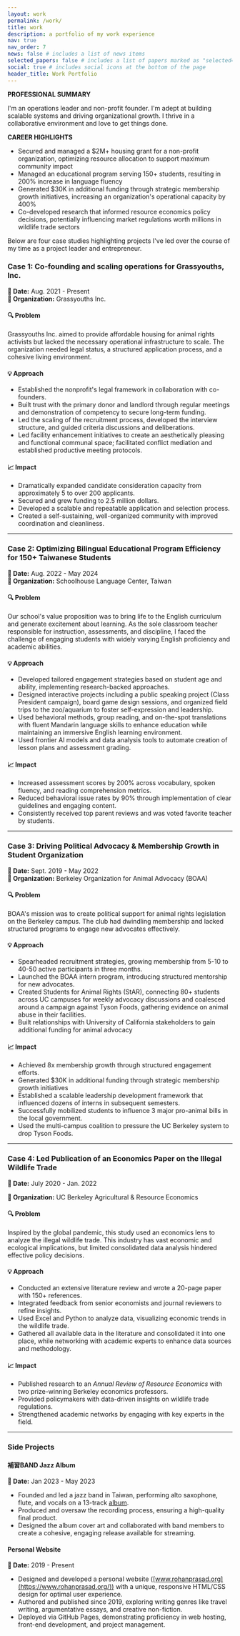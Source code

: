 ```yaml
---
layout: work
permalink: /work/
title: work
description: a portfolio of my work experience
nav: true
nav_order: 7
news: false # includes a list of news items
selected_papers: false # includes a list of papers marked as "selected={true}"
social: true # includes social icons at the bottom of the page
header_title: Work Portfolio
---
```


**PROFESSIONAL SUMMARY**

I'm an operations leader and non-profit founder. I'm adept at building scalable systems and driving organizational growth. I thrive in a collaborative environment and love to get things done.

**CAREER HIGHLIGHTS**

- Secured and managed a $2M+ housing grant for a non-profit organization, optimizing resource allocation to support maximum community impact  
- Managed an educational program serving 150+ students, resulting in 200% increase in language fluency
- Generated $30K in additional funding through strategic membership growth initiatives, increasing an organization's operational capacity by 400%  
- Co-developed research that informed resource economics policy decisions, potentially influencing market regulations worth millions in wildlife trade sectors  

Below are four case studies highlighting projects I've led over the course of my time as a project leader and entrepreneur.

### Case 1: Co-founding and scaling operations for Grassyouths, Inc.

**📅 Date:** Aug. 2021 - Present  
**🏢 Organization:** Grassyouths Inc.

#### 🔍 Problem

Grassyouths Inc. aimed to provide affordable housing for animal rights activists but lacked the necessary operational infrastructure to scale. The organization needed legal status, a structured application process, and a cohesive living environment.

#### 💡 Approach

- Established the nonprofit's legal framework in collaboration with co-founders.
- Built trust with the primary donor and landlord through regular meetings and demonstration of competency to secure long-term funding.
- Led the scaling of the recruitment process, developed the interview structure, and guided criteria discussions and deliberations.
- Led facility enhancement initiatives to create an aesthetically pleasing and functional communal space; facilitated conflict mediation and established productive meeting protocols.

#### 📈 Impact

- Dramatically expanded candidate consideration capacity from approximately 5 to over 200 applicants.
- Secured and grew funding to 2.5 million dollars.
- Developed a scalable and repeatable application and selection process.
- Created a self-sustaining, well-organized community with improved coordination and cleanliness.

---

### Case 2: Optimizing Bilingual Educational Program Efficiency for 150+ Taiwanese Students

**📅 Date:** Aug. 2022 - May 2024  
**🏢 Organization:** Schoolhouse Language Center, Taiwan

#### 🔍 Problem

Our school's value proposition was to bring life to the English curriculum and generate excitement about learning. As the sole classroom teacher responsible for instruction, assessments, and discipline, I faced the challenge of engaging students with widely varying English proficiency and academic abilities.

#### 💡 Approach

- Developed tailored engagement strategies based on student age and ability, implementing research-backed approaches.
- Designed interactive projects including a public speaking project (Class President campaign), board game design sessions, and organized field trips to the zoo/aquarium to foster self-expression and leadership.
- Used behavioral methods, group reading, and on-the-spot translations with fluent Mandarin language skills to enhance education while maintaining an immersive English learning environment.
- Used frontier AI models and data analysis tools to automate creation of lesson plans and assessment grading.

#### 📈 Impact

- Increased assessment scores by 200% across vocabulary, spoken fluency, and reading comprehension metrics.
- Reduced behavioral issue rates by 90% through implementation of clear guidelines and engaging content.
- Consistently received top parent reviews and was voted favorite teacher by students.

---

### Case 3: Driving Political Advocacy & Membership Growth in Student Organization

**📅 Date:** Sept. 2019 - May 2022  
**🏢 Organization:** Berkeley Organization for Animal Advocacy (BOAA)

#### 🔍 Problem

BOAA's mission was to create political support for animal rights legislation on the Berkeley campus. The club had dwindling membership and lacked structured programs to engage new advocates effectively. 

#### 💡 Approach

- Spearheaded recruitment strategies, growing membership from 5-10 to 40-50 active participants in three months.
- Launched the BOAA intern program, introducing structured mentorship for new advocates.
- Created Students for Animal Rights (StAR), connecting 80+ students across UC campuses for weekly advocacy discussions and coalesced around a campaign against Tyson Foods, gathering evidence on animal abuse in their facilities.
- Built relationships with University of California stakeholders to gain additional funding for animal advocacy


#### 📈 Impact

- Achieved 8x membership growth through structured engagement efforts. 
- Generated $30K in additional funding through strategic membership growth initiatives
- Established a scalable leadership development framework that influenced dozens of interns in subsequent semesters. 
- Successfully mobilized students to influence 3 major pro-animal bills in the local government.
- Used the multi-campus coalition to pressure the UC Berkeley system to drop Tyson Foods.

---

### Case 4: Led Publication of an Economics Paper on the Illegal Wildlife Trade

**📅 Date:** July 2020 - Jan. 2022

**🏢 Organization:** UC Berkeley Agricultural & Resource Economics

#### 🔍 Problem

Inspired by the global pandemic, this study used an economics lens to analyze the illegal wildlife trade. This industry has vast economic and ecological implications, but limited consolidated data analysis hindered effective policy decisions.

#### 💡 Approach

- Conducted an extensive literature review and wrote a 20-page paper with 150+ references.
- Integrated feedback from senior economists and journal reviewers to refine insights.
- Used Excel and Python to analyze data, visualizing economic trends in the wildlife trade.
- Gathered all available data in the literature and consolidated it into one place, while networking with academic experts to enhance data sources and methodology.

#### 📈 Impact

- Published research to an _Annual Review of Resource Economics_ with two prize-winning Berkeley economics professors.
- Provided policymakers with data-driven insights on wildlife trade regulations.
- Strengthened academic networks by engaging with key experts in the field.

---

### Side Projects

#### 補習BAND Jazz Album

**📅 Date:** Jan 2023 - May 2023

- Founded and led a jazz band in Taiwan, performing alto saxophone, flute, and vocals on a 13-track [album](https://www.youtube.com/playlist?list=PLLmNtQG2epzFG2PwtDTz4U9OVDCsiJGG8&si=USk_tLQg9ANbEvwG).
- Produced and oversaw the recording process, ensuring a high-quality final product.
- Designed the album cover art and collaborated with band members to create a cohesive, engaging release available for streaming.

#### Personal Website

**📅 Date:** 2019 - Present

- Designed and developed a personal website ([www.rohanprasad.org](https://www.rohanprasad.org/)) with a unique, responsive HTML/CSS design for optimal user experience.
- Authored and published since 2019, exploring writing genres like travel writing, argumentative essays, and creative non-fiction.
- Deployed via GitHub Pages, demonstrating proficiency in web hosting, front-end development, and project management.
